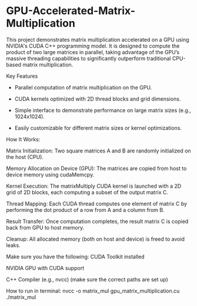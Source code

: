 # GPU-Accelerated-Matrix-Multiplication
This project demonstrates matrix multiplication accelerated on a GPU using NVIDIA's CUDA C++ programming model. It is designed to compute the product of two large matrices in parallel, taking advantage of the GPU’s massive threading capabilities to significantly outperform traditional CPU-based matrix multiplication.


Key Features
- Parallel computation of matrix multiplication on the GPU.

- CUDA kernels optimized with 2D thread blocks and grid dimensions.

- Simple interface to demonstrate performance on large matrix sizes (e.g., 1024x1024).

- Easily customizable for different matrix sizes or kernel optimizations.

How It Works:

Matrix Initialization:
Two square matrices A and B are randomly initialized on the host (CPU).

Memory Allocation on Device (GPU):
The matrices are copied from host to device memory using cudaMemcpy.

Kernel Execution:
The matrixMultiply CUDA kernel is launched with a 2D grid of 2D blocks, each computing a subset of the output matrix C.

Thread Mapping:
Each CUDA thread computes one element of matrix C by performing the dot product of a row from A and a column from B.

Result Transfer:
Once computation completes, the result matrix C is copied back from GPU to host memory.

Cleanup:
All allocated memory (both on host and device) is freed to avoid leaks.

Make sure you have the following:
CUDA Toolkit installed

NVIDIA GPU with CUDA support

C++ Compiler (e.g., nvcc) (make sure the correct paths are set up)

How to run in terminal:
nvcc -o matrix_mul gpu_matrix_multiplication.cu
./matrix_mul
